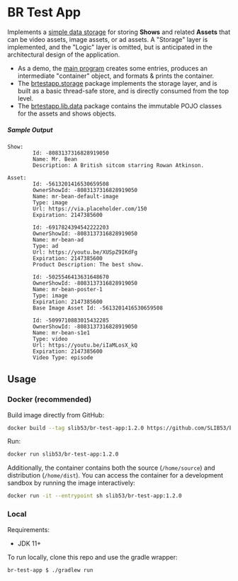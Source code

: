 # BR Test App

Implements a [simple data storage][brtestapp-storage-file] for storing **Shows** and related **Assets** that can be video assets, image assets, or ad assets. A "Storage" layer is implemented, and the "Logic" layer is omitted, but is anticipated in the architectural design of the application.

- As a demo, the [main program][brtestapp-main-file] creates some entries, produces an intermediate "container" object, and formats & prints the container.
- The [brtestapp.storage][brtestapp-storage-dir] package implements the storage layer, and is built as a basic thread-safe store, and is directly consumed from the top level.
- The [brtestapp.lib.data][brestapp-lib-data-dir] package contains the immutable POJO classes for the assets and shows objects.

##### Sample Output

```
Show:
        Id: -8083137316828919050
        Name: Mr. Bean
        Description: A British sitcom starring Rowan Atkinson.

Asset:
        Id: -5613201416530659508
        OwnerShowId: -8083137316828919050
        Name: mr-bean-default-image
        Type: image
        Url: https://via.placeholder.com/150
        Expiration: 2147385600

        Id: -6917824394542222203
        OwnerShowId: -8083137316828919050
        Name: mr-bean-ad
        Type: ad
        Url: https://youtu.be/XUSpZ9IKdFg
        Expiration: 2147385600
        Product Description: The best show.

        Id: -5025546413631648670
        OwnerShowId: -8083137316828919050
        Name: mr-bean-poster-1
        Type: image
        Expiration: 2147385600
        Base Image Asset Id: -5613201416530659508

        Id: -5099710883015432285
        OwnerShowId: -8083137316828919050
        Name: mr-bean-s1e1
        Type: video
        Url: https://youtu.be/iIaMLosX_kQ
        Expiration: 2147385600
        Video Type: episode

```

## Usage

### Docker (recommended)

Build image directly from GitHub:

```sh
docker build --tag slib53/br-test-app:1.2.0 https://github.com/SLIB53/br-test-app.git#v1.2.0
```

Run:

```sh
docker run slib53/br-test-app:1.2.0
```

Additionally, the container contains both the source (`/home/source`) and distribution (`/home/dist`). You can access the container for a development sandbox by running the image interactively:

```sh
docker run -it --entrypoint sh slib53/br-test-app:1.2.0
```

### Local

Requirements:

- JDK 11+

To run locally, clone this repo and use the gradle wrapper:

```sh
br-test-app $ ./gradlew run
```

[brtestapp-main-file]: ./src/main/java/brtestapp/BRTestApp.java
[brtestapp-storage-dir]: ./src/main/java/brtestapp/storage/
[brtestapp-storage-file]: ./src/main/java/brtestapp/storage/BRTestAppStorage.java
[brestapp-lib-data-dir]: ./src/main/java/brtestapp/lib/data/

